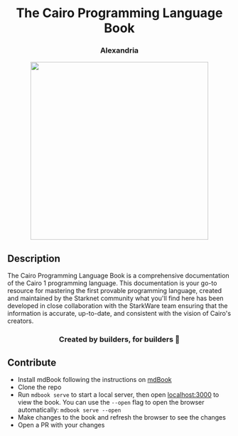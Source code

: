<div align="center">
  <h1>The Cairo Programming Language Book</h1>
  <h3> Alexandria </h3>
  <img src="assets/alexandria.jpg" height="400" width="400">
</div>

## Description

The Cairo Programming Language Book is a comprehensive documentation of the Cairo 1 programming language. This documentation is your go-to resource for mastering the first provable programming language, created and maintained by the Starknet community what you'll find here has been developed in close collaboration with the StarkWare team ensuring that the information is accurate, up-to-date, and consistent with the vision of Cairo's creators.

<div align="center">
  <h3> Created by builders, for builders 📜</h3>
</div>

## Contribute

- Install mdBook following the instructions on [mdBook](https://rust-lang.github.io/mdBook/guide/installation.html)
- Clone the repo
- Run `mdbook serve` to start a local server, then open [localhost:3000](http://localhost:3000) to view the book. You can use the `--open` flag to open the browser automatically: `mdbook serve --open`
- Make changes to the book and refresh the browser to see the changes
- Open a PR with your changes
